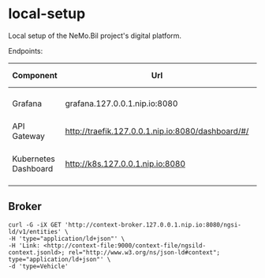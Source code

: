 # local-setup
Local setup of the NeMo.Bil project's digital platform.


Endpoints:

| Component            | Url | User credentials               |
|----------------------|-----|--------------------------------|
| Grafana              | grafana.127.0.0.1.nip.io:8080    | see secret "local/local-grafana" |
| API Gateway          | http://traefik.127.0.0.1.nip.io:8080/dashboard/#/    | -/-                            |
| Kubernetes Dashboard | http://k8s.127.0.0.1.nip.io:8080    |  `kubectl create token observability-kubernetes-dashboard`                             |



## Broker

```
curl -G -iX GET 'http://context-broker.127.0.0.1.nip.io:8080/ngsi-ld/v1/entities' \
-H 'type="application/ld+json"' \
-H 'Link: <http://context-file:9000/context-file/ngsild-context.jsonld>; rel="http://www.w3.org/ns/json-ld#context"; type="application/ld+json"' \
-d 'type=Vehicle'
```
